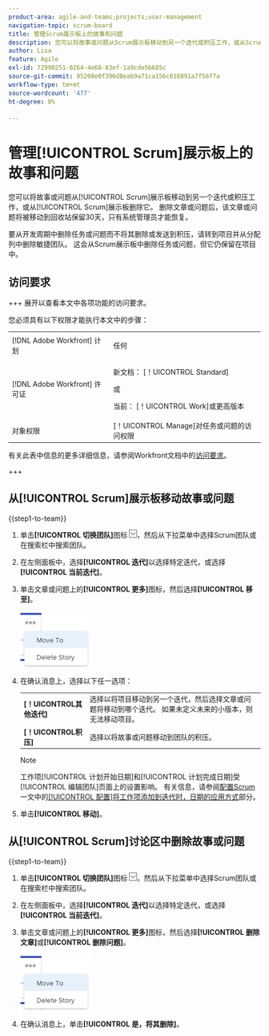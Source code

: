 ```yaml
---
product-area: agile-and-teams;projects;user-management
navigation-topic: scrum-board
title: 管理Scrum展示板上的故事和问题
description: 您可以将故事或问题从Scrum展示板移动到另一个迭代或积压工作，或从Scrum展示板删除它。 删除文章或问题后，该文章或问题将被移动到回收站保留30天，只有系统管理员才能恢复。
author: Lisa
feature: Agile
exl-id: 72990251-0264-4e68-83ef-1a9cde5b685c
source-git-commit: 95208e0f396d8eab9a71ca156c616891a7f56f7a
workflow-type: tm+mt
source-wordcount: '477'
ht-degree: 0%

---
```


# 管理[!UICONTROL Scrum]展示板上的故事和问题

您可以将故事或问题从[!UICONTROL Scrum]展示板移动到另一个迭代或积压工作，或从[!UICONTROL Scrum]展示板删除它。 删除文章或问题后，该文章或问题将被移动到回收站保留30天，只有系统管理员才能恢复。

要从开发周期中删除任务或问题而不将其删除或发送到积压，请转到项目并从分配列中删除敏捷团队。 这会从Scrum展示板中删除任务或问题，但它仍保留在项目中。

## 访问要求

+++ 展开以查看本文中各项功能的访问要求。

您必须具有以下权限才能执行本文中的步骤：

<table style="table-layout:auto"> 
 <tbody> 
  <tr> 
   <td role="rowheader">[!DNL Adobe Workfront] 计划</td> 
   <td> <p>任何</p> </td> 
  </tr> 
  <tr> 
   <td role="rowheader">[!DNL Adobe Workfront] 许可证</td> 
   <td> <p>新文档： [！UICONTROL Standard]</p> 
   或
   <p>当前： [！UICONTROL Work]或更高版本</p> </td> 
  </tr>
   <tr> 
   <td role="rowheader">对象权限</td> 
   <td>[！UICONTROL Manage]对任务或问题的访问权限 </td> 
  </tr>
 </tbody> 
</table>

有关此表中信息的更多详细信息，请参阅Workfront文档中的[访问要求](/help/quicksilver/administration-and-setup/add-users/access-levels-and-object-permissions/access-level-requirements-in-documentation.md)。

+++

## 从[!UICONTROL Scrum]展示板移动故事或问题

{{step1-to-team}}

1. 单击&#x200B;**[!UICONTROL 切换团队]**&#x200B;图标![切换团队图标](assets/switch-team-icon.png)，然后从下拉菜单中选择Scrum团队或在搜索栏中搜索团队。
1. 在左侧面板中，选择&#x200B;**[!UICONTROL 迭代]**&#x200B;以选择特定迭代，或选择&#x200B;**[!UICONTROL 当前迭代]**。
1. 单击文章或问题上的&#x200B;**[!UICONTROL 更多]**&#x200B;图标，然后选择&#x200B;**[!UICONTROL 移至]**。

   ![从Scrum展示板删除或移动故事](assets/scrum-delete-move-story.png)

1. 在确认消息上，选择以下任一选项：

   <table style="table-layout:auto">
    <tr>
        <td><strong>[！UICONTROL其他迭代]</strong></td>
        <td>选择以将项目移动到另一个迭代，然后选择文章或问题将移动到哪个迭代。 如果未定义未来的小版本，则无法移动项目。</td>
    </tr>
    <tr>
        <td><strong>[！UICONTROL积压]</strong></td>
        <td>选择以将故事或问题移动到团队的积压。</td>
    </tr>
   </table>

   >[!NOTE]
   >
   >工作项[!UICONTROL 计划开始日期]和[!UICONTROL 计划完成日期]受[!UICONTROL 编辑团队]页面上的设置影响。 有关信息，请参阅[配置Scrum](../../../agile/get-started-with-agile-in-workfront/configure-scrum.md)一文中的[[!UICONTROL 配置]将工作项添加到迭代时，日期的应用方式](../../../agile/get-started-with-agile-in-workfront/configure-scrum.md#configur5)部分。

1. 单击&#x200B;**[!UICONTROL 移动]**。

## 从[!UICONTROL Scrum]讨论区中删除故事或问题

{{step1-to-team}}

1. 单击&#x200B;**[!UICONTROL 切换团队]**&#x200B;图标![切换团队图标](assets/switch-team-icon.png)，然后从下拉菜单中选择Scrum团队或在搜索栏中搜索团队。
1. 在左侧面板中，选择&#x200B;**[!UICONTROL 迭代]**&#x200B;以选择特定迭代，或选择&#x200B;**[!UICONTROL 当前迭代]**。
1. 单击文章或问题上的&#x200B;**[!UICONTROL 更多]**&#x200B;图标，然后选择&#x200B;**[!UICONTROL 删除文章]**&#x200B;或&#x200B;**[!UICONTROL 删除问题]**。

   ![从Scrum展示板删除或移动故事](assets/scrum-delete-move-story.png)

1. 在确认消息上，单击&#x200B;**[!UICONTROL 是，将其删除]**。
